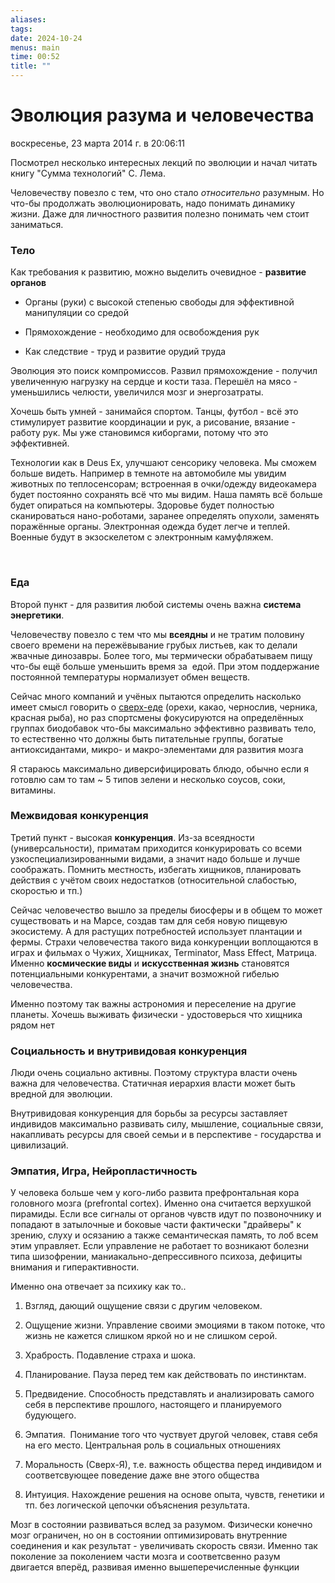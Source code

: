 ```yaml
---
aliases: 
tags: 
date: 2024-10-24
menus: main
time: 00:52
title: ""
---
```

# Эволюция разума и человечества
воскресенье, 23 марта 2014 г. в 20:06:11

Посмотрел несколько интересных лекций по эволюции и начал читать книгу "Сумма технологий" С. Лема. 

Человечеству повезло с тем, что оно стало _относительно_ разумным. Но что-бы продолжать эволюционировать, надо понимать динамику жизни. Даже для личностного развития полезно понимать чем стоит заниматься.

### Тело

Как требования к развитию, можно выделить очевидное - **развитие органов**

- Органы (руки) с высокой степенью свободы для эффективной манипуляции со средой  
    
- Прямохождение - необходимо для освобождения рук
- Как следствие - труд и развитие орудий труда

Эволюция это поиск компромиссов. Развил прямохождение - получил увеличенную нагрузку на сердце и кости таза. Перешёл на мясо - уменьшились челюсти, увеличился мозг и энергозатраты.  

Хочешь быть умней - занимайся спортом. Танцы, футбол - всё это стимулирует развитие координации и рук, а рисование, вязание - работу рук. Мы уже становимся киборгами, потому что это эффективней.

Технологии как в Deus Ex, улучшают сенсорику человека. Мы сможем больше видеть. Например в темноте на автомобиле мы увидим животных по теплосенсорам; встроенная в очки/одежду видеокамера будет постоянно сохранять всё что мы видим. Наша память всё больше будет опираться на компьютеры. Здоровье будет полностью сканироваться нано-роботами, заранее определять опухоли, заменять поражённые органы. Электронная одежда будет легче и теплей. Военные будут в экзоскелетом с электронным камуфляжем.

   

### Еда

Второй пункт - для развития любой системы очень важна **система энергетики**.

Человечеству повезло с тем что мы **всеядны** и не тратим половину своего времени на пережёвывание грубых листьев, как то делали жвачные динозавры. Более того, мы термически обрабатываем пищу что-бы ещё больше уменьшить время за  едой. При этом поддержание постоянной температуры нормализует обмен веществ.

Сейчас много компаний и учёных пытаются определить насколько имеет смысл говорить о [сверх-еде](http://en.wikipedia.org/wiki/Superfood) (орехи, какао, чернослив, черника, красная рыба), но раз спортсмены фокусируются на определённых группах биодобавок что-бы максимально эффективно развивать тело, то естественно что должны быть питательные группы, богатые антиоксидантами, микро- и макро-элементами для развития мозга

Я стараюсь максимально диверсифицировать блюдо, обычно если я готовлю сам то там ~ 5 типов зелени и несколько соусов, соки, витамины.

### Межвидовая конкуренция

Третий пункт - высокая **конкуренция**. Из-за всеядности (универсальности), приматам приходится конкурировать со всеми узкоспециализированными видами, а значит надо больше и лучше соображать. Помнить местность, избегать хищников, планировать действия с учётом своих недостатков (относительной слабостью, скоростью и тп.)

Сейчас человечество вышло за пределы биосферы и в общем то может существовать и на Марсе, создав там для себя новую пищевую экосистему. А для растущих потребностей использует плантации и фермы. Страхи человечества такого вида конкуренции воплощаются в играх и фильмах о Чужих, Хищниках, Terminator, Mass Effect, Матрица. Именно **космические виды** и **искусственная жизнь** становятся потенциальными конкурентами, а значит возможной гибелью человечества.

Именно поэтому так важны астрономия и переселение на другие планеты. Хочешь выживать физически - удостоверься что хищника рядом нет

### Социальность и внутривидовая конкуренция

Люди очень социально активны. Поэтому структура власти очень важна для человечества. Статичная иерархия власти может быть вредной для эволюции.

Внутривидовая конкуренция для борьбы за ресурсы заставляет индивидов максимально развивать силу, мышление, социальные связи, накапливать ресурсы для своей семьи и в перспективе - государства и цивилизаций.

  

### Эмпатия, Игра, Нейропластичность

У человека больше чем у кого-либо развита префронтальная кора головного мозга (prefrontal cortex). Именно она считается верхушкой пирамиды. Если все сигналы от органов чувств идут по позвоночнику и попадают в затылочные и боковые части фактически "драйверы" к зрению, слуху и осязанию а также семантическая память, то лоб всем этим управляет. Если управление не работает то возникают болезни типа шизофрении, маниакально-депрессивного психоза, дефициты внимания и гиперактивности. 

Именно она отвечает за психику как то..  

1. Взгляд, дающий ощущение связи с другим человеком.  
    
2. Ощущение жизни. Управление своими эмоциями в таком потоке, что жизнь не кажется слишком яркой но и не слишком серой.
3. Храбрость. Подавление страха и шока.
4. Планирование. Пауза перед тем как действовать по инстинктам.
5. Предвидение. Способность представлять и анализировать самого себя в перспективе прошлого, настоящего и планируемого будующего.
6. Эмпатия.  Понимание того что чуствует другой человек, ставя себя на его место. Центральная роль в социальных отношениях
7. Моральность (Сверх-Я), т.е. важность общества перед индивидом и соответсвующее поведение даже вне этого общества
8. Интуиция. Нахождение решения на основе опыта, чувств, генетики и тп. без логической цепочки объяснения результата.

Мозг в состоянии развиваться вслед за разумом. Физически конечно мозг ограничен, но он в состоянии оптимизировать внутренние соединения и как результат - увеличивать скорость связи. Именно так поколение за поколением части мозга и соответсвенно разум двигается вперёд, развивая именно вышеперечисленные функции